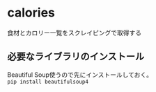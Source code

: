 # calories
食材とカロリー一覧をスクレイピングで取得する

## 必要なライブラリのインストール
Beautiful Soup使うので先にインストールしておく。  
```pip install beautifulsoup4```
